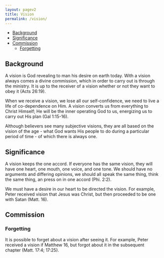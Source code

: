 ```yaml
---
layout: pagev2
title: Vision
permalink: /vision/
---
```

- [Background](#background)
- [Significance](#significance)
- [Commission](#commission)
  - [Forgetting](#forgetting)

## Background

A vision is God revealing to man his desire on earth today. With a vision always comes a divine commission, which in order to carry out is through the ministry. It is up to the receiver of a vision whether or not they want to obey it (Acts 26:19).

When we receive a vision, we lose all our self-confidence, we need to live a life of co-dependence on Him. A vision converts us from everything to Christ Himself; He will be the inner operating God to us, energizing us to carry out His plan (Gal 1:15-16).

Although believers see many subjective visions, they are all based on the vision of the age - what God wants His people to do during a particular period of time - of which there is always one.

## Significance

A vision keeps the one accord. If everyone has the same vision, they will have one heart, one mouth, one voice, and one tone. We should have no arguments and differing opinions, we should all speak the same thing, think the same thing, an press on in one accord (Phi. 2:2).

We must have a desire in our heart to be directed the vision. For example, Peter received vision that Jesus was Christ, but then proceeded to be one with Satan (Matt. 16).

## Commission

### Forgetting

It is possible to forget about a vision after seeing it. For example, Peter received a vision if Matthew 16, but forgot about it in the subsequent chapter (Matt. 17:4; 17:25).